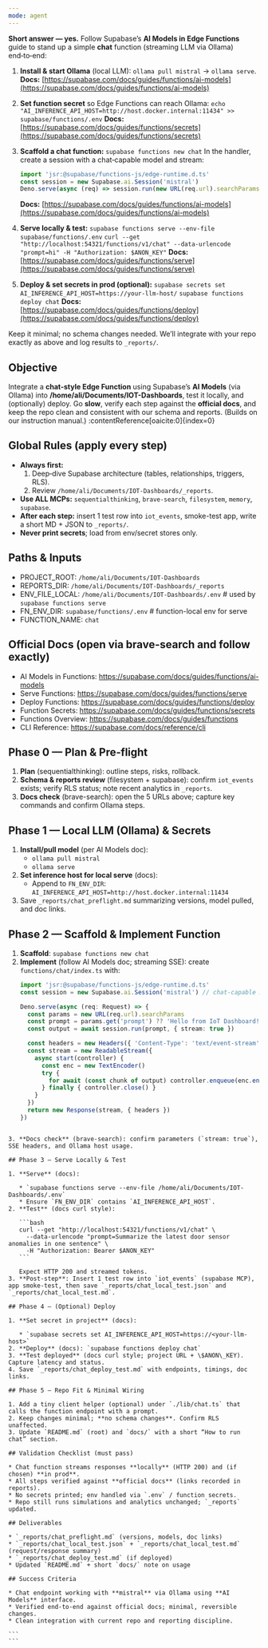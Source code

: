 ```yaml
---
mode: agent
---
```

**Short answer — yes.** Follow Supabase’s **AI Models in Edge Functions** guide to stand up a simple **chat** function (streaming LLM via Ollama) end‑to‑end:

1. **Install & start Ollama** (local LLM): `ollama pull mistral` → `ollama serve`.
   **Docs:** [https://supabase.com/docs/guides/functions/ai-models](https://supabase.com/docs/guides/functions/ai-models)

2. **Set function secret** so Edge Functions can reach Ollama:
   `echo "AI_INFERENCE_API_HOST=http://host.docker.internal:11434" >> supabase/functions/.env`
   **Docs:** [https://supabase.com/docs/guides/functions/secrets](https://supabase.com/docs/guides/functions/secrets)

3. **Scaffold a chat function:** `supabase functions new chat`
   In the handler, create a session with a chat‑capable model and stream:

   ```ts
   import 'jsr:@supabase/functions-js/edge-runtime.d.ts'
   const session = new Supabase.ai.Session('mistral')
   Deno.serve(async (req) => session.run(new URL(req.url).searchParams.get('prompt') ?? 'Hello', { stream: true }))
   ```

   **Docs:** [https://supabase.com/docs/guides/functions/ai-models](https://supabase.com/docs/guides/functions/ai-models)

4. **Serve locally & test:**
   `supabase functions serve --env-file supabase/functions/.env`
   `curl --get "http://localhost:54321/functions/v1/chat" --data-urlencode "prompt=hi" -H "Authorization: $ANON_KEY"`
   **Docs:** [https://supabase.com/docs/guides/functions/serve](https://supabase.com/docs/guides/functions/serve)

5. **Deploy & set secrets in prod (optional):**
   `supabase secrets set AI_INFERENCE_API_HOST=https://your-llm-host/`
   `supabase functions deploy chat`
   **Docs:** [https://supabase.com/docs/guides/functions/deploy](https://supabase.com/docs/guides/functions/deploy)

Keep it minimal; no schema changes needed. We’ll integrate with your repo exactly as above and log results to `_reports/`.&#x20;

## Objective
Integrate a **chat-style Edge Function** using Supabase’s **AI Models** (via Ollama) into **/home/ali/Documents/IOT-Dashboards**, test it locally, and (optionally) deploy. Go **slow**, verify each step against the **official docs**, and keep the repo clean and consistent with our schema and reports. (Builds on our instruction manual.) :contentReference[oaicite:0]{index=0}

## Global Rules (apply every step)
- **Always first:**  
  1) Deep‑dive Supabase architecture (tables, relationships, triggers, RLS).  
  2) Review `/home/ali/Documents/IOT-Dashboards/_reports`.  
- **Use ALL MCPs:** `sequentialthinking`, `brave-search`, `filesystem`, `memory`, `supabase`.  
- **After each step:** insert 1 test row into `iot_events`, smoke-test app, write a short MD + JSON to `_reports/`.  
- **Never print secrets**; load from env/secret stores only.

## Paths & Inputs
- PROJECT_ROOT: `/home/ali/Documents/IOT-Dashboards`
- REPORTS_DIR: `/home/ali/Documents/IOT-Dashboards/_reports`
- ENV_FILE_LOCAL: `/home/ali/Documents/IOT-Dashboards/.env`          # used by `supabase functions serve`
- FN_ENV_DIR: `supabase/functions/.env`                               # function-local env for serve
- FUNCTION_NAME: `chat`

## Official Docs (open via brave-search and follow exactly)
- AI Models in Functions: https://supabase.com/docs/guides/functions/ai-models
- Serve Functions: https://supabase.com/docs/guides/functions/serve
- Deploy Functions: https://supabase.com/docs/guides/functions/deploy
- Function Secrets: https://supabase.com/docs/guides/functions/secrets
- Functions Overview: https://supabase.com/docs/guides/functions
- CLI Reference: https://supabase.com/docs/reference/cli

## Phase 0 — Plan & Pre‑flight
1) **Plan** (sequentialthinking): outline steps, risks, rollback.  
2) **Schema & reports review** (filesystem + supabase): confirm `iot_events` exists; verify RLS status; note recent analytics in `_reports`.  
3) **Docs check** (brave-search): open the 5 URLs above; capture key commands and confirm Ollama steps.

## Phase 1 — Local LLM (Ollama) & Secrets
1) **Install/pull model** (per AI Models doc):  
   - `ollama pull mistral`  
   - `ollama serve`  
2) **Set inference host for local serve** (docs):  
   - Append to `FN_ENV_DIR`: `AI_INFERENCE_API_HOST=http://host.docker.internal:11434`  
3) Save `_reports/chat_preflight.md` summarizing versions, model pulled, and doc links.

## Phase 2 — Scaffold & Implement Function
1) **Scaffold**: `supabase functions new chat`  
2) **Implement** (follow AI Models doc; streaming SSE): create `functions/chat/index.ts` with:
   ```ts
   import 'jsr:@supabase/functions-js/edge-runtime.d.ts'
   const session = new Supabase.ai.Session('mistral') // chat-capable model via Ollama

   Deno.serve(async (req: Request) => {
     const params = new URL(req.url).searchParams
     const prompt = params.get('prompt') ?? 'Hello from IoT Dashboard!'
     const output = await session.run(prompt, { stream: true })

     const headers = new Headers({ 'Content-Type': 'text/event-stream', 'Connection': 'keep-alive' })
     const stream = new ReadableStream({
       async start(controller) {
         const enc = new TextEncoder()
         try {
           for await (const chunk of output) controller.enqueue(enc.encode(chunk.response ?? ''))
         } finally { controller.close() }
       }
     })
     return new Response(stream, { headers })
   })
````

3. **Docs check** (brave-search): confirm parameters (`stream: true`), SSE headers, and Ollama host usage.

## Phase 3 — Serve Locally & Test

1. **Serve** (docs):

   * `supabase functions serve --env-file /home/ali/Documents/IOT-Dashboards/.env`
   * Ensure `FN_ENV_DIR` contains `AI_INFERENCE_API_HOST`.
2. **Test** (docs curl style):

   ```bash
   curl --get "http://localhost:54321/functions/v1/chat" \
     --data-urlencode "prompt=Summarize the latest door sensor anomalies in one sentence" \
     -H "Authorization: Bearer $ANON_KEY"
   ```

   Expect HTTP 200 and streamed tokens.
3. **Post-step**: Insert 1 test row into `iot_events` (supabase MCP), app smoke-test, then save `_reports/chat_local_test.json` and `_reports/chat_local_test.md`.

## Phase 4 — (Optional) Deploy

1. **Set secret in project** (docs):

   * `supabase secrets set AI_INFERENCE_API_HOST=https://<your-llm-host>`
2. **Deploy** (docs): `supabase functions deploy chat`
3. **Test deployed** (docs curl style; project URL + \$ANON\_KEY). Capture latency and status.
4. Save `_reports/chat_deploy_test.md` with endpoints, timings, doc links.

## Phase 5 — Repo Fit & Minimal Wiring

1. Add a tiny client helper (optional) under `./lib/chat.ts` that calls the function endpoint with a prompt.
2. Keep changes minimal; **no schema changes**. Confirm RLS unaffected.
3. Update `README.md` (root) and `docs/` with a short “How to run chat” section.

## Validation Checklist (must pass)

* Chat function streams responses **locally** (HTTP 200) and (if chosen) **in prod**.
* All steps verified against **official docs** (links recorded in reports).
* No secrets printed; env handled via `.env` / function secrets.
* Repo still runs simulations and analytics unchanged; `_reports` updated.

## Deliverables

* `_reports/chat_preflight.md` (versions, models, doc links)
* `_reports/chat_local_test.json` + `_reports/chat_local_test.md` (request/response summary)
* `_reports/chat_deploy_test.md` (if deployed)
* Updated `README.md` + short `docs/` note on usage

## Success Criteria

* Chat endpoint working with **mistral** via Ollama using **AI Models** interface.
* Verified end-to-end against official docs; minimal, reversible changes.
* Clean integration with current repo and reporting discipline.

```
```
